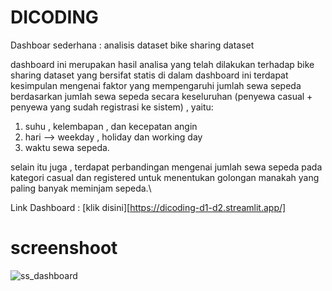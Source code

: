 # DICODING
Dashboar sederhana : analisis dataset bike sharing dataset

dashboard ini merupakan hasil analisa yang telah dilakukan terhadap bike sharing dataset yang bersifat statis
di dalam dashboard ini terdapat kesimpulan mengenai faktor yang mempengaruhi jumlah sewa sepeda berdasarkan jumlah 
sewa sepeda secara keseluruhan 
(penyewa casual + penyewa yang sudah registrasi ke sistem) , yaitu:

1. suhu , kelembapan , dan kecepatan angin
2. hari --> weekday , holiday dan working day
3. waktu sewa sepeda.

selain itu juga , terdapat perbandingan mengenai jumlah sewa sepeda pada kategori casual dan registered
untuk menentukan golongan manakah yang paling banyak meminjam sepeda.\


Link Dashboard : [klik disini][https://dicoding-d1-d2.streamlit.app/]

# screenshoot
![ss_dashboard](https://github.com/M-o-ha-med/DICODING/assets/120997421/8ecc7104-45f0-47ef-a663-895c6e6dab13)


